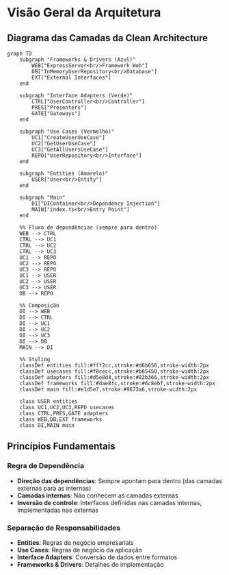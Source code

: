 # Visão Geral da Arquitetura

## Diagrama das Camadas da Clean Architecture

```mermaid
graph TD
    subgraph "Frameworks & Drivers (Azul)"
        WEB["ExpressServer<br/>Framework Web"]
        DB["InMemoryUserRepository<br/>Database"]
        EXT["External Interfaces"]
    end
    
    subgraph "Interface Adapters (Verde)"
        CTRL["UserController<br/>Controller"]
        PRES["Presenters"]
        GATE["Gateways"]
    end
    
    subgraph "Use Cases (Vermelho)"
        UC1["CreateUserUseCase"]
        UC2["GetUserUseCase"]
        UC3["GetAllUsersUseCase"]
        REPO["UserRepository<br/>Interface"]
    end
    
    subgraph "Entities (Amarelo)"
        USER["User<br/>Entity"]
    end
    
    subgraph "Main"
        DI["DIContainer<br/>Dependency Injection"]
        MAIN["index.ts<br/>Entry Point"]
    end
    
    %% Fluxo de dependências (sempre para dentro)
    WEB --> CTRL
    CTRL --> UC1
    CTRL --> UC2
    CTRL --> UC3
    UC1 --> REPO
    UC2 --> REPO
    UC3 --> REPO
    UC1 --> USER
    UC2 --> USER
    UC3 --> USER
    DB --> REPO
    
    %% Composição
    DI --> WEB
    DI --> CTRL
    DI --> UC1
    DI --> UC2
    DI --> UC3
    DI --> DB
    MAIN --> DI
    
    %% Styling
    classDef entities fill:#fff2cc,stroke:#d6b656,stroke-width:2px
    classDef usecases fill:#f8cecc,stroke:#b85450,stroke-width:2px
    classDef adapters fill:#d5e8d4,stroke:#82b366,stroke-width:2px
    classDef frameworks fill:#dae8fc,stroke:#6c8ebf,stroke-width:2px
    classDef main fill:#e1d5e7,stroke:#9673a6,stroke-width:2px
    
    class USER entities
    class UC1,UC2,UC3,REPO usecases
    class CTRL,PRES,GATE adapters
    class WEB,DB,EXT frameworks
    class DI,MAIN main
```

## Princípios Fundamentais

### Regra de Dependência
- **Direção das dependências**: Sempre apontam para dentro (das camadas externas para as internas)
- **Camadas internas**: Não conhecem as camadas externas
- **Inversão de controle**: Interfaces definidas nas camadas internas, implementadas nas externas

### Separação de Responsabilidades
- **Entities**: Regras de negócio empresariais
- **Use Cases**: Regras de negócio da aplicação
- **Interface Adapters**: Conversão de dados entre formatos
- **Frameworks & Drivers**: Detalhes de implementação 